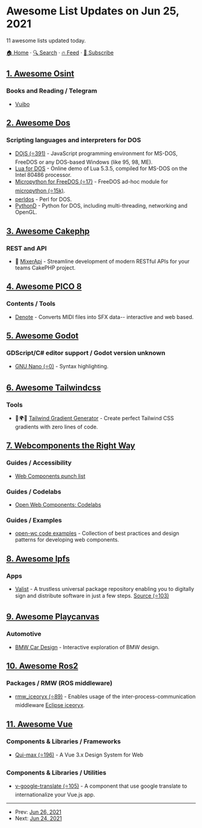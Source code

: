 # Awesome List Updates on Jun 25, 2021

11 awesome lists updated today.

[🏠 Home](/README.md) · [🔍 Search](https://www.trackawesomelist.com/search/) · [🔥 Feed](https://www.trackawesomelist.com/rss.xml) · [📮 Subscribe](https://trackawesomelist.us17.list-manage.com/subscribe?u=d2f0117aa829c83a63ec63c2f&id=36a103854c)



## [1. Awesome Osint](/content/jivoi/awesome-osint/README.md)

### Books and Reading / Telegram

*   [Vuibo](https://vuibo.com)

## [2. Awesome Dos](/content/balintkissdev/awesome-dos/README.md)

### Scripting languages and interpreters for DOS

*   [DOjS (⭐391)](https://github.com/SuperIlu/DOjS) - JavaScript programming environment for MS-DOS, FreeDOS or any DOS-based Windows (like 95, 98, ME).
*   [Lua for DOS](https://archive.org/details/lua5.3.5) - Online demo of Lua 5.3.5, compiled for MS-DOS on the Intel 80486 processor.
*   [Micropython for FreeDOS (⭐17)](https://github.com/pohmelie/micropython-freedos) - FreeDOS ad-hoc module for [micropython (⭐15k)](https://github.com/micropython/micropython).
*   [perldos](https://perldoc.perl.org/perldos) - Perl for DOS.
*   [PythonD](http://www.caddit.net/pythond/) - Python for DOS, including multi-threading, networking and OpenGL.

## [3. Awesome Cakephp](/content/FriendsOfCake/awesome-cakephp/README.md)

### REST and API

*   :strawberry: [MixerApi](https://mixerapi.com) - Streamline development of modern RESTful APIs for your teams CakePHP project.

## [4. Awesome PICO 8](/content/pico-8/awesome-PICO-8/README.md)

### Contents / Tools

*   [Denote](https://bikibird.itch.io/denote) - Converts MIDI files into SFX data-- interactive and web based.

## [5. Awesome Godot](/content/godotengine/awesome-godot/README.md)

### GDScript/C# editor support / Godot version unknown

*   [GNU Nano (⭐0)](https://github.com/GodotID/nano-gdscript) - Syntax highlighting.

## [6. Awesome Tailwindcss](/content/aniftyco/awesome-tailwindcss/README.md)

### Tools

*   🎨🌍🔧 [Tailwind Gradient Generator](https://tailwindcomponents.com/gradient-generator) - Create perfect Tailwind CSS gradients with zero lines of code.

## [7. Webcomponents the Right Way](/content/mateusortiz/webcomponents-the-right-way/README.md)

### Guides / Accessibility

*   [Web Components punch list](https://www.tpgi.com/web-components-punch-list/)

### Guides / Codelabs

*   [Open Web Components: Codelabs](https://open-wc.org/guides/developing-components/codelabs/)

### Guides / Examples

*   [open-wc code examples](https://open-wc.org/guides/developing-components/code-examples/) - Collection of best practices and design patterns for developing web components.

## [8. Awesome Ipfs](/content/ipfs/awesome-ipfs/README.md)

### Apps

*   [Valist](https://valist.io) - A trustless universal package repository enabling you to digitally sign and distribute software in just a few steps. [Source (⭐103)](https://github.com/valist-io/valist)

## [9. Awesome Playcanvas](/content/playcanvas/awesome-playcanvas/README.md)

### Automotive

*   [BMW Car Design](https://www.bmw.com/en/design/car-design-the-keys-to-bmw-design.html) - Interactive exploration of BMW design.

## [10. Awesome Ros2](/content/fkromer/awesome-ros2/README.md)

### Packages / RMW (ROS middleware)

*   [rmw\_iceoryx (⭐89)](https://github.com/ros2/rmw_iceoryx) - Enables usage of the inter-process-communication middleware [Eclipse iceoryx](https://iceoryx.io).

## [11. Awesome Vue](/content/vuejs/awesome-vue/README.md)

### Components & Libraries / Frameworks

*   [Qui-max (⭐196)](https://github.com/Qvant-lab/qui-max) - A Vue 3.x Design System for Web

### Components & Libraries / Utilities

*   [v-google-translate (⭐105)](https://github.com/i7eo/v-google-translate) - A component that use google translate to internationalize your Vue.js app.

---

- Prev: [Jun 26, 2021](/content/2021/06/26/README.md)
- Next: [Jun 24, 2021](/content/2021/06/24/README.md)